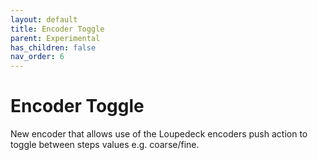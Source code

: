```yaml
---
layout: default
title: Encoder Toggle
parent: Experimental
has_children: false
nav_order: 6
---
```


# Encoder Toggle

New encoder that allows use of the Loupedeck encoders push action to toggle between steps values e.g. coarse/fine.